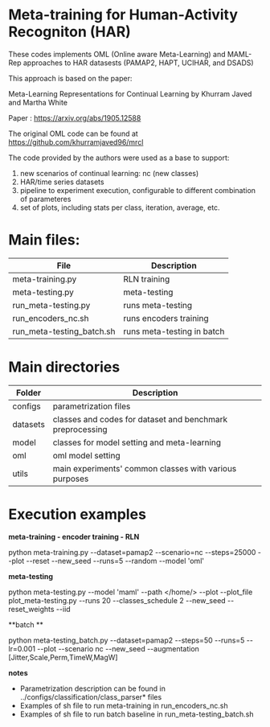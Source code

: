 # Meta-training for Human-Activity Recogniton (HAR)

These codes implements OML (Online aware Meta-Learning) and MAML-Rep approaches to HAR datasests (PAMAP2, HAPT, UCIHAR, and DSADS)

This approach is based on the paper:

Meta-Learning Representations for Continual Learning by Khurram Javed and Martha White

Paper : https://arxiv.org/abs/1905.12588

The original OML code can be found at  
https://github.com/khurramjaved96/mrcl

The code provided by the authors were used as a base to support:

1) new scenarios of continual learning: nc (new classes) 
2) HAR/time series datasets
3) pipeline to experiment execution, configurable to different combination of parameteres
4) set of plots, including stats per class, iteration, average, etc.

# Main files:
 
|File                         |Description                               |
|-------------------------------|----------------------------------------|
|meta-training.py            | RLN training                              |
|meta-testing.py             | meta-testing                              |
|run_meta-testing.py         | runs meta-testing                         |
|run_encoders_nc.sh          | runs encoders training                    |
|run_meta-testing_batch.sh   | runs meta-testing in batch                |


# Main directories
 
|Folder                         |Description                          |
|-------------------------------|-------------------------------------|
|configs          |parametrization files                              |
|datasets         | classes and codes for dataset and benchmark preprocessing  |
|model| classes for model setting and meta-learning                   |
|oml|oml model setting                                                |
|utils   |main experiments' common classes with various purposes      |

# Execution examples

**meta-training - encoder training - RLN**

python  meta-training.py  --dataset=pamap2 --scenario=nc --steps=25000  --plot --reset     --new_seed  --runs=5 --random  --model 'oml'

**meta-testing**

python meta-testing.py  --model 'maml' --path </home/>  --plot --plot_file plot_meta-testing.py --runs 20 --classes_schedule 2 --new_seed --reset_weights --iid

**batch **

python meta-testing_batch.py --dataset=pamap2 --steps=50 --runs=5 --lr=0.001 --plot --scenario nc --new_seed --augmentation [Jitter,Scale,Perm,TimeW,MagW]


**notes**
 - Parametrization description can be found  in ../configs/classification/class_parser* files
 - Examples of sh file to run meta-training in run_encoders_nc.sh  
 - Examples of sh file to run batch baseline in run_meta-testing_batch.sh





